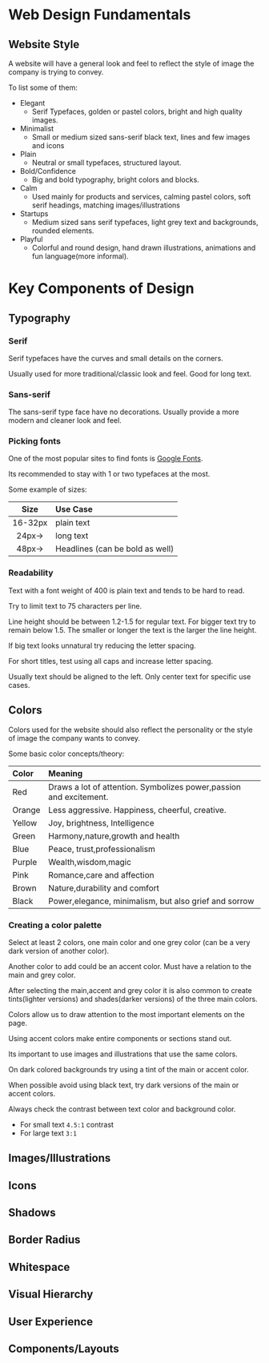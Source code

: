 # Web Design Fundamentals

## Website Style

A website will have a general look and feel to reflect the style of image the company is trying to convey.

To list some of them:

- Elegant
  - Serif Typefaces, golden or pastel colors, bright and high quality images.
- Minimalist
  - Small or medium sized sans-serif black text, lines and few images and icons
- Plain
  - Neutral or small typefaces, structured layout.
- Bold/Confidence
  - Big and bold typography, bright colors and blocks.
- Calm
  - Used mainly for products and services, calming pastel colors, soft serif headings, matching images/illustrations
- Startups
  - Medium sized sans serif typefaces, light grey text and backgrounds, rounded elements.
- Playful
  - Colorful and round design, hand drawn illustrations, animations and fun language(more informal).

# Key Components of Design

## Typography

### Serif

Serif typefaces have the curves and small details on the corners.

Usually used for more traditional/classic look and feel.
Good for long text.

### Sans-serif

The sans-serif type face have no decorations.
Usually provide a more modern and cleaner look and feel.

### Picking fonts

One of the most popular sites to find fonts is [Google Fonts](https://fonts.google.com/).

Its recommended to stay with 1 or two typefaces at the most.

Some example of sizes:

|  Size   | Use Case                        |
| :-----: | :------------------------------ |
| 16-32px | plain text                      |
| 24px->  | long text                       |
| 48px->  | Headlines (can be bold as well) |

### Readability

Text with a font weight of 400 is plain text and tends to be hard to read.

Try to limit text to 75 characters per line.

Line height should be between 1.2-1.5 for regular text.
For bigger text try to remain below 1.5.
The smaller or longer the text is the larger the line height.

If big text looks unnatural try reducing the letter spacing.

For short titles, test using all caps and increase letter spacing.

Usually text should be aligned to the left. Only center text for specific use cases.

## Colors

Colors used for the website should also reflect the personality or the style of image the company wants to convey.

Some basic color concepts/theory:

| Color  | Meaning                                                            |
| :----- | :----------------------------------------------------------------- |
| Red    | Draws a lot of attention. Symbolizes power,passion and excitement. |
| Orange | Less aggressive. Happiness, cheerful, creative.                    |
| Yellow | Joy, brightness, Intelligence                                      |
| Green  | Harmony,nature,growth and health                                   |
| Blue   | Peace, trust,professionalism                                       |
| Purple | Wealth,wisdom,magic                                                |
| Pink   | Romance,care and affection                                         |
| Brown  | Nature,durability and comfort                                      |
| Black  | Power,elegance, minimalism, but also grief and sorrow              |

### Creating a color palette

Select at least 2 colors, one main color and one grey color (can be a very dark version of another color).

Another color to add could be an accent color. Must have a relation to the main and grey color.

After selecting the main,accent and grey color it is also common to create tints(lighter versions) and shades(darker versions) of the three main colors.

Colors allow us to draw attention to the most important elements on the page.

Using accent colors make entire components or sections stand out.

Its important to use images and illustrations that use the same colors.

On dark colored backgrounds try using a tint of the main or accent color.

When possible avoid using black text, try dark versions of the main or accent colors.

Always check the contrast between text color and background color.

- For small text `4.5:1` contrast
- For large text `3:1`

## Images/Illustrations

## Icons

## Shadows

## Border Radius

## Whitespace

## Visual Hierarchy

## User Experience

## Components/Layouts
